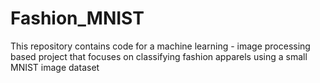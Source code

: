 # Fashion_MNIST
This repository contains code for a machine learning - image processing based project that focuses on classifying fashion apparels using a small MNIST image dataset
